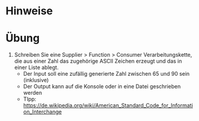 # Hinweise

# Übung

1. Schreiben Sie eine Supplier > Function > Consumer Verarbeitungskette, die aus einer Zahl das
   zugehörige ASCII Zeichen erzeugt und das in einer Liste ablegt.
   * Der Input soll eine zufällig generierte Zahl zwischen 65 und 90 sein (inklusive)
   * Der Output kann auf die Konsole oder in eine Datei geschrieben werden
   * TIpp:  https://de.wikipedia.org/wiki/American_Standard_Code_for_Information_Interchange
